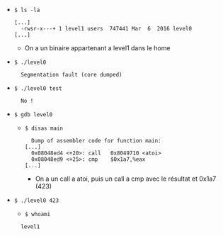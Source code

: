 - `$ ls -la`
  ```
  [...]
    -rwsr-x---+ 1 level1 users  747441 Mar  6  2016 level0
  [...]
  ```
  - On a un binaire appartenant a level1 dans le home
 
- `$ ./level0`
  ```
    Segmentation fault (core dumped)
  ```

- `$ ./level0 test`
  ```
    No !
  ```

- `$ gdb level0`
  - `$ disas main`
    ```
      Dump of assembler code for function main:
    [...]
      0x08048ed4 <+20>:	call   0x8049710 <atoi>
      0x08048ed9 <+25>:	cmp    $0x1a7,%eax
    [...]
    ```
    - On a un call a atoi, puis un call a cmp avec le résultat et 0x1a7 (423)

- `$ ./level0 423`
  - `$ whoami`
  ```
    level1
  ```
